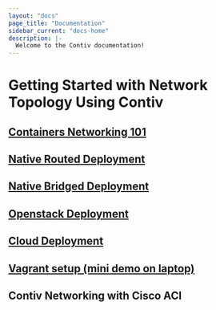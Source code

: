 ```yaml
---
layout: "docs"
page_title: "Documentation"
sidebar_current: "docs-home"
description: |-
  Welcome to the Contiv documentation!
---
```


# Getting Started with Network Topology Using Contiv

## [Containers Networking 101](networking101.md)

## [Native Routed Deployment](native_routed.md)

## [Native Bridged Deployment](native_bridged.md)

## [Openstack Deployment](openstack.md)

## [Cloud Deployment](cloud.md)

## [Vagrant setup (mini demo on laptop)](vagrant.md)

## Contiv Networking with Cisco ACI
